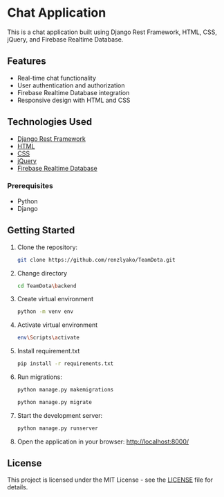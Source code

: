 # Chat Application

This is a chat application built using Django Rest Framework, HTML, CSS, jQuery, and Firebase Realtime Database.

## Features

- Real-time chat functionality
- User authentication and authorization
- Firebase Realtime Database integration
- Responsive design with HTML and CSS

## Technologies Used

- [Django Rest Framework](https://www.django-rest-framework.org/)
- [HTML](https://developer.mozilla.org/en-US/docs/Web/HTML)
- [CSS](https://developer.mozilla.org/en-US/docs/Web/CSS)
- [jQuery](https://jquery.com/)
- [Firebase Realtime Database](https://firebase.google.com/docs/database)

### Prerequisites

- Python
- Django

## Getting Started

1. Clone the repository:

    ```bash
    git clone https://github.com/renzlyako/TeamDota.git

2. Change directory

    ```bash
    cd TeamDota\backend
    ```

3. Create virtual environment

    ```bash
    python -m venv env
    ```

4. Activate virtual environment

    ```bash
    env\Scripts\activate
    ```

5. Install requirement.txt

    ```bash
    pip install -r requirements.txt
    ```

4. Run migrations:

    ```bash
    python manage.py makemigrations
    ```

    ```bash
    python manage.py migrate
    ```

5. Start the development server:

    ```bash
    python manage.py runserver
    ```

6. Open the application in your browser: [http://localhost:8000/](http://localhost:8000/)


## License

This project is licensed under the MIT License - see the [LICENSE](LICENSE) file for details.
